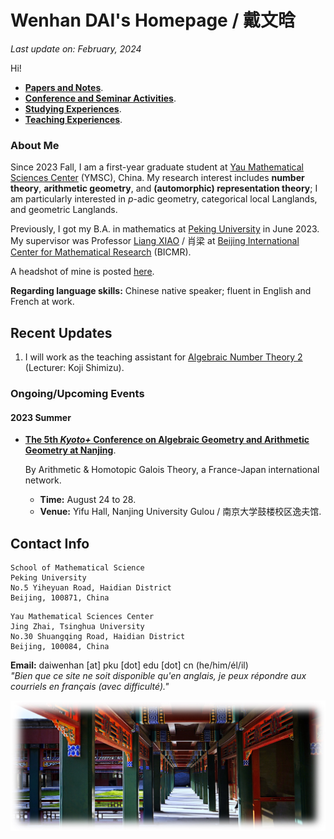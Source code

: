 # Wenhan DAI's Homepage / 戴文晗

_Last update on: February, 2024_

Hi!

- [**Papers and Notes**](./blurbs.md).
- [**Conference and Seminar Activities**](./activities.md).
- [**Studying Experiences**](./notes.md).
- [**Teaching Experiences**](./teaching.md).

### About Me

Since 2023 Fall, I am a first-year graduate student at [Yau Mathematical Sciences Center](https://ymsc.tsinghua.edu.cn) (YMSC), China. My research interest includes **number theory**, **arithmetic geometry**, and **(automorphic) representation theory**; I am particularly interested in _p_-adic geometry, categorical local Langlands, and geometric Langlands.

Previously, I got my B.A. in mathematics at [Peking University](https://www.pku.edu.cn) in June 2023. My supervisor was Professor [Liang XIAO](https://bicmr.pku.edu.cn/~lxiao/index.htm) / 肖梁 at [Beijing International Center for Mathematical Research](https://bicmr.pku.edu.cn) (BICMR). 

A headshot of mine is posted [here](./headshot.jpg).

**Regarding language skills:** Chinese native speaker; fluent in English and French at work.



## Recent Updates

1. I will work as the teaching assistant for [Algebraic Number Theory 2](./ANT2-2023Fall/ANT2-2023Fall.md) (Lecturer: Koji Shimizu).


### Ongoing/Upcoming Events

#### 2023 Summer


- [**The 5th _Kyoto+_ Conference on Algebraic Geometry and Arithmetic Geometry at Nanjing**](./Nanjing23/Nanjing23.md).

  By Arithmetic & Homotopic Galois Theory, a France-Japan international network.
  - **Time:** August 24 to 28.
  - **Venue:** Yifu Hall, Nanjing University Gulou / 南京大学鼓楼校区逸夫馆.


## Contact Info

```
School of Mathematical Science
Peking University
No.5 Yiheyuan Road, Haidian District
Beijing, 100871, China
```

```
Yau Mathematical Sciences Center 
Jing Zhai, Tsinghua University
No.30 Shuangqing Road, Haidian District
Beijing, 100084, China
```


**Email:** daiwenhan [at] pku [dot] edu [dot] cn (he/him/él/il) <br/>
 _"Bien que ce site ne soit disponible qu'en anglais, je peux répondre aux courriels en français (avec difficulté)."_


![summer](./landscape-summer.jpeg)